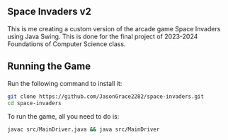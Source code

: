 ## Space Invaders v2
This is me creating a custom version of the arcade game Space Invaders
using Java Swing.
This is done for the final project of 2023-2024 Foundations of Computer Science class.


## Running the Game
Run the following command to install it:
```bash
git clone https://github.com/JasonGrace2282/space-invaders.git
cd space-invaders
```
To run the game, all you need to do is:
```bash
javac src/MainDriver.java && java src/MainDriver

```
